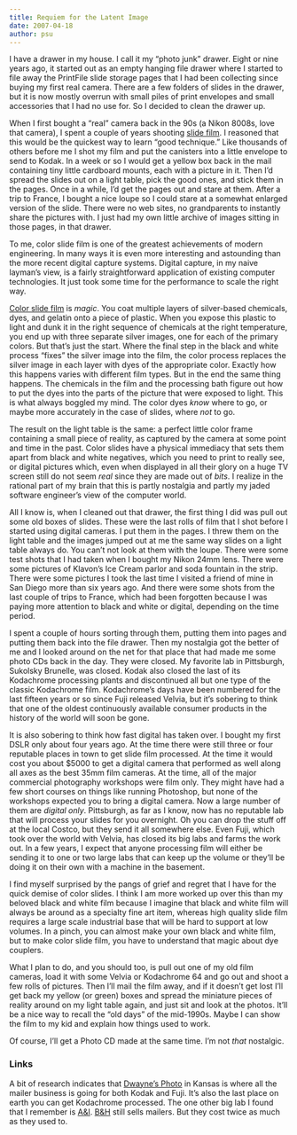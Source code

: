 ```yaml
---
title: Requiem for the Latent Image
date: 2007-04-18
author: psu
---
```


<p>I have a drawer in my house. I call it my &#8220;photo junk&#8221; drawer. Eight or nine years ago, it started out as an empty hanging file drawer where I started to file away the PrintFile slide storage pages that I had been collecting since buying my first real camera. There are a few folders of slides in the drawer, but it is now mostly overrun with small piles of print envelopes and small accessories that I had no use for. So I decided to clean the drawer up.</p>
<p><span id="more-831"></span><a></a></p>
<p>When I first bought a &#8220;real&#8221; camera back in the 90s (a Nikon 8008s, love that camera), I spent a couple of years shooting <a href="http://en.wikipedia.org/wiki/Photographic_film">slide film</a>. I reasoned that this would be the quickest way to learn &#8220;good technique.&#8221; Like thousands of others before me I shot my film and put the canisters into a little envelope to send to Kodak. In a week or so I would get a yellow box back in the mail containing tiny little cardboard mounts, each with a picture in it. Then I&#8217;d spread the slides out on a light table, pick the good ones, and stick them in the pages. Once in a while, I&#8217;d get the pages out and stare at them. After a trip to France, I bought a nice loupe so I could stare at a somewhat enlarged version of the slide. There were no web sites, no grandparents to instantly share the pictures with. I just had my own little archive of images sitting in those pages, in that drawer.</p>
<p>To me, color slide film is one of the greatest achievements of modern engineering. In many ways it is even more interesting and astounding than the more recent digital capture systems. Digital capture, in my naive layman&#8217;s view, is a fairly straightforward application of existing computer technologies. It just took some time for the performance to scale the right way.</p>
<p><a href="http://en.wikipedia.org/wiki/Color_reversal_film">Color slide film</a> is <em>magic</em>. You coat multiple layers of silver-based chemicals, dyes, and gelatin onto a piece of plastic. When you expose this plastic to light and dunk it in the right sequence of chemicals at the right temperature, you end up with three separate silver images, one for each of the primary colors. But that&#8217;s just the start. Where the final step in the black and white process &#8220;fixes&#8221; the silver image into the film, the color process replaces the silver image in each layer with dyes of the appropriate color. Exactly how this happens varies with different film types. But in the end the same thing happens. The chemicals in the film and the processing bath figure out how to put the dyes into the parts of the picture that were exposed to light. This is what always boggled my mind. The color dyes <em>know</em> where to go, or maybe more accurately in the case of slides, where <em>not</em> to go.</p>
<p>The result on the light table is the same: a perfect little color frame containing a small piece of reality, as captured by the camera at some point and time in the past. Color slides have a physical immediacy that sets them apart from black and white negatives, which you need to print to really see, or digital pictures which, even when displayed in all their glory on a huge TV screen still do not seem <em>real</em> since they are made out of <em>bits</em>. I realize in the rational part of my brain that this is partly nostalgia and partly my jaded software engineer&#8217;s view of the computer world.</p>
<p>All I know is, when I cleaned out that drawer, the first thing I did was pull out some old boxes of slides. These were the last rolls of film that I shot before I started using digital cameras. I put them in the pages. I threw them on the light table and the images jumped out at me the same way slides on a light table always do. You can&#8217;t not look at them with the loupe. There were some test shots that I had taken when I bought my Nikon 24mm lens. There were some pictures of Klavon&#8217;s Ice Cream parlor and soda fountain in the strip. There were some pictures I took the last time I visited a friend of mine in San Diego more than six years ago. And there were some shots from the last couple of trips to France, which had been forgotten because I was paying more attention to black and white or digital, depending on the time period.</p>
<p>I spent a couple of hours sorting through them, putting them into pages and putting them back into the file drawer. Then my nostalgia got the better of me and I looked around on the net for that place that had made me some photo CDs back in the day. They were closed. My favorite lab in Pittsburgh, Sukolsky Brunelle, was closed. Kodak also closed the last of its Kodachrome processing plants and discontinued all but one type of the classic Kodachrome film. Kodachrome&#8217;s days have been numbered for the last fifteen years or so since Fuji released Velvia, but it&#8217;s sobering to think that one of the oldest continuously available consumer products in the history of the world will soon be gone.</p>
<p>It is also sobering to think how fast digital has taken over. I bought my first DSLR only about four years ago. At the time there were still three or four reputable places in town to get slide film processed. At the time it would cost you about $5000 to get a digital camera that performed as well along all axes as the best 35mm film cameras. At the time, all of the major commercial photography workshops were film only. They might have had a few short courses on things like running Photoshop, but none of the workshops expected you to bring a digital camera. Now a large number of them are <em>digital only</em>. Pittsburgh, as far as I know, now has no reputable lab that will process your slides for you overnight. Oh you can drop the stuff off at the local Costco, but they send it all somewhere else. Even Fuji, which took over the world with Velvia, has closed its big labs and farms the work out. In a few years, I expect that anyone processing film will either be sending it to one or two large labs that can keep up the volume or they&#8217;ll be doing it on their own with a machine in the basement.</p>
<p>I find myself surprised by the pangs of grief and regret that I have for the quick demise of color slides. I think I am more worked up over this than my beloved black and white film because I imagine that black and white film will always be around as a specialty fine art item, whereas high quality slide film requires a large scale industrial base that will be hard to support at low volumes. In a pinch, you can almost make your own black and white film, but to make color slide film, you have to understand that magic about dye couplers.</p>
<p>What I plan to do, and you should too, is pull out one of my old film cameras, load it with some Velvia or Kodachrome 64 and go out and shoot a few rolls of pictures. Then I&#8217;ll mail the film away, and if it doesn&#8217;t get lost I&#8217;ll get back my yellow (or green) boxes and spread the miniature pieces of reality around on my light table again, and just sit and look at the photos. It&#8217;ll be a nice way to recall the &#8220;old days&#8221; of the mid-1990s. Maybe I can show the film to my kid and explain how things used to work.</p>
<p>Of course, I&#8217;ll get a Photo CD made at the same time. I&#8217;m not <em>that</em> nostalgic.</p>
<h3>Links</h3>
<p>A bit of research indicates that <a href="http://www.dwaynesphoto.com/">Dwayne&#8217;s Photo</a> in Kansas is where all the mailer business is going for both Kodak and Fuji. It&#8217;s also the last place on earth you can get Kodachrome processed. The one other big lab I found that I remember is <a href="http://aandi.com/">A&#038;I</a>. <a href="http://www.bhphotovideo.com/">B&#038;H</a> still sells mailers. But they cost twice as much as they used to.</p>